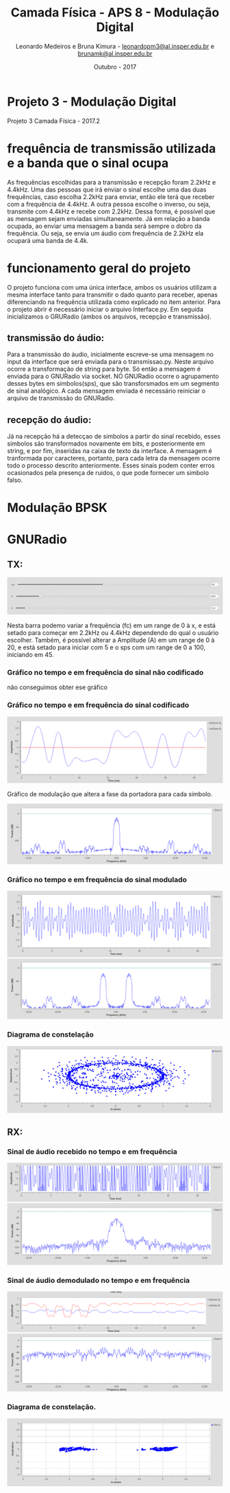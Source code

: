 ﻿---
title: Camada Física -  APS 8 - Modulação Digital
author: Leonardo Medeiros e Bruna Kimura - leonardopm3@al.insper.edu.br e brunamk@al.insper.edu.br
date: Outubro - 2017
---


# Projeto 3 - Modulação Digital
Projeto 3 Camada Física - 2017.2

# frequência de transmissão utilizada e a banda que o sinal ocupa

As frequências escolhidas para a transmissão e recepção foram 2.2kHz e 4.4kHz. Uma das pessoas que irá enviar o sinal escolhe uma das duas frequências, caso escolha 2.2kHz para enviar, então ele terá que receber com a frequência de 4.4kHz. A outra pessoa escolhe o inverso, ou seja, transmite com 4.4kHz e recebe com 2.2kHz. Dessa forma, é possível que as mensagem sejam enviadas simultaneamente. 
Já em relação a banda ocupada, ao enviar uma mensagem a banda será sempre o dobro da frequência. Ou seja, se envia um áudio com frequência de 2.2kHz ela ocupará uma banda de 4.4k.

# funcionamento geral do projeto

O projeto funciona com uma única interface, ambos os usuários utilizam a mesma interface tanto para transmitir o dado quanto para receber, apenas diferenciando na frequência utilizada como explicado no item anterior. Para o projeto abrir é necessário iniciar o arquivo Interface.py. Em seguida inicializamos o GRURadio (ambos os arquivos, recepção e transmissão).

## transmissão do áudio:

Para a transmissão do áudio, inicialmente escreve-se uma mensagem no input da interface que será enviada para o transmissao.py. Neste arquivo ocorre a transformação de string para byte. Só então a mensagem é enviada para o GNURadio via socket. NO GNURadio ocorre o agrupamento desses bytes em simbolos(sps), que são transforsmados em um segmento de sinal analógico. 
A cada mensagem enviada é necessário reiniciar o arquivo de transmissão do GNURadio.

## recepção do áudio:

Já na recepção há a detecçao de simbolos a partir do sinal recebido, esses simbolos são transformados novamente em bits, e posteriormente em string, e por fim, inseridas na caixa de texto da interface. A mensagem é tranformada por caracteres, portanto, para cada letra da mensagem ocorre todo o processo descrito anteriormente.
Esses sinais podem conter erros ocasionados pela presença de ruidos, o que pode fornecer um simbolo falso. 

# Modulação BPSK



# GNURadio

## TX:

![Img 1](imagem/TX_slider.png)

Nesta barra podemo variar a frequência (fc) em um range de 0 à x, e está setado para começar em 2.2kHz ou 4.4kHz dependendo do qual o usuário escolher.
Também, é possível alterar a Amplitude (A) em um range de 0 à 20, e está setado para iniciar com 5 e o sps com um range de 0 a 100, iniciando em 45.

###  Gráfico no tempo e em frequência do sinal não codificado

não conseguimos obter ese gráfico

### Gráfico no tempo e em frequência do sinal codificado
![Img 10](imagem/TX_tempo_codificado.png)

Gráfico de modulação que altera a fase da portadora para cada simbolo.

![Img 11](imagem/TX_frequencia_codificado.png)

### Gráfico no tempo e em frequência do sinal modulado
![Img 2](imagem/TX_tempo_modulado.png)  
![Img 3](imagem/TX_frequencia_modulado.png)

### Diagrama de constelação
![Img 4](imagem/TX_constelação.png)

## RX:

### Sinal de áudio recebido no tempo e em frequência
![Img 5](imagem/RX_tempo_recebido.png)
![Img 6](imagem/RX_frequencia_recebido.png)

### Sinal de áudio demodulado no tempo e em frequência
![Img 7](imagem/RX_tempo_demodulado.png)
![Img 8](imagem/RX_frequencia_demodulado.png)

### Diagrama de constelação.
![Img 9](imagem/RX_costelação.png)
